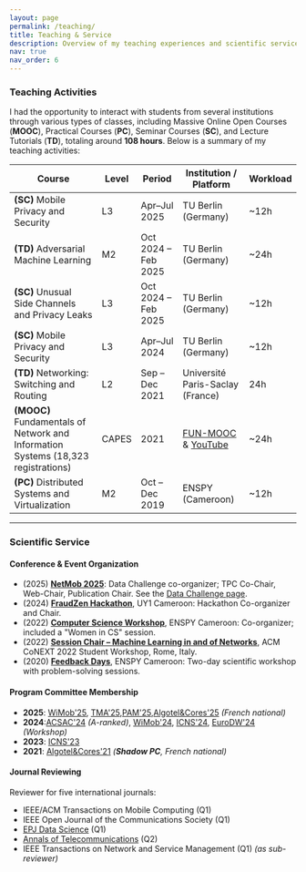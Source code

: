 ```yaml
---
layout: page
permalink: /teaching/
title: Teaching & Service
description: Overview of my teaching experiences and scientific service to the community.
nav: true
nav_order: 6
---
```


### Teaching Activities

I had the opportunity to interact with students from several institutions through various types of classes, including Massive Online Open Courses (**MOOC**), Practical Courses (**PC**), Seminar Courses (**SC**), and Lecture Tutorials (**TD**), totaling around **108 hours**. Below is a summary of my teaching activities:

| **Course**                                                                        | **Level** | **Period**          | **Institution / Platform**                                                                                                                                                               | **Workload** |
| --------------------------------------------------------------------------------- | --------- | ------------------- | ---------------------------------------------------------------------------------------------------------------------------------------------------------------------------------------- | ------------ |
| **(SC)** Mobile Privacy and Security                                              | L3        | Apr–Jul 2025        | TU Berlin (Germany)                                                                                                                                                                      | ~12h         |
| **(TD)** Adversarial Machine Learning                                             | M2        | Oct 2024 – Feb 2025 | TU Berlin (Germany)                                                                                                                                                                      | ~24h         |
| **(SC)** Unusual Side Channels and Privacy Leaks                                  | L3        | Oct 2024 – Feb 2025 | TU Berlin (Germany)                                                                                                                                                                      | ~12h         |
| **(SC)** Mobile Privacy and Security                                              | L3        | Apr–Jul 2024        | TU Berlin (Germany)                                                                                                                                                                      | ~12h         |
| **(TD)** Networking: Switching and Routing                                        | L2        | Sep – Dec 2021      | Université Paris-Saclay (France)                                                                                                                                                         | 24h          |
| **(MOOC)** Fundamentals of Network and Information Systems (18,323 registrations) | CAPES     | 2021                | [FUN-MOOC](https://www.fun-mooc.fr/fr/cours/numerique-et-sciences-informatiques-les-fondamentaux/) & [YouTube](https://www.youtube.com/playlist?list=PLKGPGznq6a-X2J8dTThYPsnshJmiYbZy2) | ~24h         |
| **(PC)** Distributed Systems and Virtualization                                   | M2        | Oct – Dec 2019      | ENSPY (Cameroon)                                                                                                                                                                         | ~12h         |

---

### Scientific Service

#### Conference & Event Organization

- (2025) **[NetMob 2025](https://netmob.org/www25/)**: Data Challenge co-organizer; TPC Co-Chair, Web-Chair, Publication Chair. See the [Data Challenge page](https://netmob.org/www25/datachallenge).
- (2024) **[FraudZen Hackathon](https://aj-kouam.github.io/fraudzen-hackathon/)**, UY1 Cameroon: Hackathon Co-organizer and Chair.
- (2022) **[Computer Science Workshop](https://scienceprojectscmr.github.io/index.html)**, ENSPY Cameroon: Co-organizer; included a "Women in CS" session.
- (2022) **[Session Chair – Machine Learning in and of Networks](https://conferences2.sigcomm.org/co-next/2022/#!/workshop-student)**, ACM CoNEXT 2022 Student Workshop, Rome, Italy.
- (2020) **[Feedback Days](https://sites.google.com/view/retourxpenspygi2020/accueil)**, ENSPY Cameroon: Two-day scientific workshop with problem-solving sessions.

#### Program Committee Membership

- **2025**: [WiMob'25](http://www.wimob.org/wimob2025/committees.php), [TMA'25](https://hotcrp.dacs.utwente.nl/tma2025/users/pc),[PAM'25](https://udesa.edu.ar/committees),[Algotel&Cores'25](https://algotelcores2025.limos.fr/users/pc) _(French national)_
- **2024**:[ACSAC'24](https://www.acsac.org/2024/committees/program/) _(A-ranked)_, [WiMob'24](http://wimob.org/wimob2024/committees.php), [ICNS'24](https://www.iaria.org/conferences2024/ComICNS24.html), [EuroDW'24](https://2024.eurosys.org/euroDW.html) _(Workshop)_
- **2023**: [ICNS'23](https://www.iaria.org/conferences2023/ComICNS23.html)
- **2021**: [Algotel&Cores'21](https://shadowpc-rsd.cnrs.fr/edition-2021/program-committee/) _(**Shadow PC**, French national)_

#### Journal Reviewing

Reviewer for five international journals:

- IEEE/ACM Transactions on Mobile Computing (Q1)
- IEEE Open Journal of the Communications Society (Q1)
- [EPJ Data Science](https://orcid.org/0000-0002-8803-6256) (Q1)
- [Annals of Telecommunications](https://orcid.org/0000-0002-8803-6256) (Q2)
- IEEE Transactions on Network and Service Management (Q1) _(as sub-reviewer)_

<!-- #### Science Communication

- **2020–2021**: Scientific Popularization Mission at Inria Saclay – 32 working days of outreach and dissemination activities. -->
